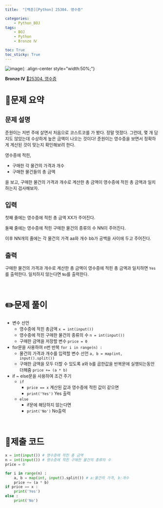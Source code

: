 ```yaml
---
title:  "[백준][Python] 25304. 영수증" 

categories: 
    - Python_BOJ
tags: 
    - BOJ
    - Python
    - Bronze Ⅳ

toc: True
toc_sticky: True
---
```

![image](https://github.com/user-attachments/assets/32319fe8-99e9-4031-b5d1-9f1909b510dc){: .align-center style="width:50%;"}

**Bronze Ⅳ** 
[🔗25304. 영수증](https://www.acmicpc.net/problem/25304)

# 📝문제 요약
## 문제 설명
준원이는 저번 주에 살면서 처음으로 코스트코를 가 봤다. 정말 멋졌다. 그런데, 몇 개 담지도 않았는데 수상하게 높은 금액이 나오는 것이다! 준원이는 영수증을 보면서 정확하게 계산된 것이 맞는지 확인해보려 한다.

영수증에 적힌,

- 구매한 각 물건의 가격과 개수
- 구매한 물건들의 총 금액

을 보고, 구매한 물건의 가격과 개수로 계산한 총 금액이 영수증에 적힌 총 금액과 일치하는지 검사해보자.

## 입력
첫째 줄에는 영수증에 적힌 총 금액 XX가 주어진다.

둘째 줄에는 영수증에 적힌 구매한 물건의 종류의 수 NN이 주어진다.

이후 NN개의 줄에는 각 물건의 가격 aa와 개수 bb가 공백을 사이에 두고 주어진다.

## 출력
구매한 물건의 가격과 개수로 계산한 총 금액이 영수증에 적힌 총 금액과 일치하면 `Yes`를 출력한다. 일치하지 않는다면 `No`를 출력한다.


<br>

# ✏️문제 풀이
- 변수 선언
    - 영수증에 적힌 총금액 `x = int(input())`
    - 영수증에 적힌 구매한 물건의 종류의 수 `n = int(input())`
    - 구매한 금액을 저장할 변수 `price = 0`
- for문을 사용하여 n번 반복 `for i in range(n) :`
    - 물건의 가격과 개수를 입력할 변수 선언 `a, b = map(int, input().split())`
    - 구매한 금액을 모두 더할 수 있도록 
    a와 b를 곱한값을 반복문에 실행되는동안 더해줌 `price += (a * b)`
- if ~ else문을 사용하여 조건 주기
    - `if`
        - `price == x`  계산된 값과 영수증에 적힌 값이 같으면
        - `print('Yes')`  Yes 출력
    - `else`
        - if문에 해당하지 않는다면
        - `print('No')`  No출력

<br>

# 💯제출 코드
```python
x = int(input()) # 영수증에 적힌 총 금액
n = int(input()) # 영수증에 적힌 구매한 물건의 종류의 수
price = 0

for i in range(n) :
    a, b = map(int, input().split()) # a:물건의 가격, b:개수
    price += (a * b)
if price == x :
    print('Yes')
else :
    print('No')
```